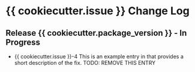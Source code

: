 # {{ cookiecutter.issue }} Change Log

## Release {{ cookiecutter.package_version }} - In Progress

* {{ cookiecutter.issue }}-4 This is an example entry in that provides a short description of the fix. TODO: REMOVE THIS ENTRY 
